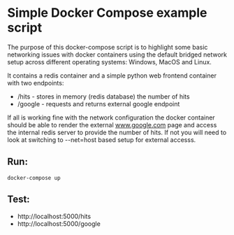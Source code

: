 # Simple Docker Compose example script

The purpose of this docker-compose script is to highlight some basic networking issues with docker containers using the default bridged network setup across different operating systems: Windows, MacOS and Linux.

It contains a redis container and a simple python web frontend container with two endpoints:
* /hits - stores in memory (redis database) the number of hits
* /google - requests and returns external google endpoint

If all is working fine with the network configuration the docker container should be able to render the external www.google.com page and access the internal redis server to provide the number of hits. If not you will need to look at switching to --net=host based setup for external accesss.

## Run:
```
docker-compose up
```

## Test:

* http://localhost:5000/hits
* http://localhost:5000/google